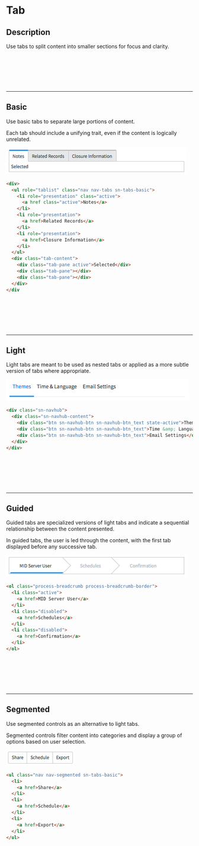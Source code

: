 # Tab

## Description

Use tabs to split content into smaller sections for focus and clarity.

<p><br/><br/><br/><br/><br/></p>

---
## Basic

Use basic tabs to separate large portions of content. 

Each tab should include a unifying trait, even if the content is logically unrelated.

![alt text](../images/tab-basic.png "Tab Basic")
```HTML
<div>
  <ul role="tablist" class="nav nav-tabs sn-tabs-basic">
    <li role="presentation" class="active">
      <a href class="active">Notes</a>
    </li>
    <li role="presentation">
      <a href>Related Records</a>
    </li>
    <li role="presentation">
      <a href>Closure Information</a>
    </li>
  </ul>
  <div class="tab-content">
    <div class="tab-pane active">Selected</div>
    <div class="tab-pane"></div>
    <div class="tab-pane"></div>
  </div>
</div
```

<p><br/><br/><br/><br/><br/></p>

---
## Light

Light tabs are meant to be used as nested tabs or applied as a more subtle version of tabs where appropriate.

![alt text](../images/tab-light.png "Tab Basic")
```HTML
<div class="sn-navhub">
  <div class="sn-navhub-content">
    <div class="btn sn-navhub-btn sn-navhub-btn_text state-active">Themes</div>
    <div class="btn sn-navhub-btn sn-navhub-btn_text">Time &amp; Language</div>
    <div class="btn sn-navhub-btn sn-navhub-btn_text">Email Settings</div>
  </div>
</div>
```


<p><br/><br/><br/><br/><br/></p>

---
## Guided

Guided tabs are specialized versions of light tabs and indicate a sequential relationship between the content presented. 

In guided tabs, the user is led through the content, with the first tab displayed before any successive tab.

![alt text](../images/tab-guided.png "Tab Guided")
```HTML
<ol class="process-breadcrumb process-breadcrumb-border">
  <li class="active">
    <a href>MID Server User</a>
  </li>
  <li class="disabled">
    <a href>Schedules</a>
  </li>
  <li class="disabled">
    <a href>Confirmation</a>
  </li>
</ol>
```

<p><br/><br/><br/><br/><br/></p>

---
## Segmented

Use segmented controls as an alternative to light tabs. 

Segmented controls filter content into categories and display a group of options based on user selection.

![alt text](../images/tab-segmented.png "Tab Segmented")
```HTML
<ul class="nav nav-segmented sn-tabs-basic">
  <li>
    <a href>Share</a>
  </li>
  <li>
    <a href>Schedule</a>
  </li>
  <li>
    <a href>Export</a>
  </li>
</ul>
```

<p><br/><br/><br/><br/><br/></p>
